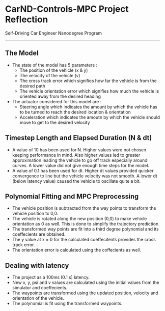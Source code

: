 # CarND-Controls-MPC Project Reflection
Self-Driving Car Engineer Nanodegree Program

---

## The Model

* The state of the model has 5 parameters :
	* The position of the vehicle (x & y)
	* The velocity of the vehicle (v)
	* The cross track error which signifies how far the vehicle is from the desired path
	* The vehicle orientation error which signifies how much the vehicle is oriented away from the desired heading
* The actuator considered for this model are :
	* Steering angle which indicates the amount by which the vehicle has to be turned to reach the desired location & orientation
	* Acceleration which indicates the amoutn by which the vehicle should move to get to the desired velocity


## Timestep Length and Elapsed Duration (N & dt)

*  A value of 10 has been used for N.  Higher values were not chosen keeping performance in mind. Also higher values led to greater approximation leading the vehicle to go off track especially around curves.  A lower value did not give enough time steps for the model.
*  A value of 0.1 has been used for dt. Higher dt values provided quicker convergence to line but the vehicle velocity was not smooth.  A lower dt (below latency value) caused the vehicle to oscillate quite a bit.


## Polynomial Fitting and MPC Preprocessing

*  The vehicle position is subtracted from the way points to transform the vehicle position to 0,0.
*  The vehicle is rotated along the new position (0,0) to make vehicle orientation as 0 as well.  This is done to simplify the trajectory prediction.
*  The transformed way points are fit into a third degree polynomial and its coeffecients are obtained.
*  The y value at x = 0 for the calculated coeffecitents provides the cross track error.
*  The orientation error is calculated using the coffecients as well.

## Dealing with latency

*  The project as a 100ms (0.1 s) latency.
*  New x, y, psi and v values are calculated using the initial values from the simulator and coeffecients.
*  The waypoints are transformed using the updated position, velocity and orientation of the vehicle.
*  The polynomial is fit using the transformed waypoints.
